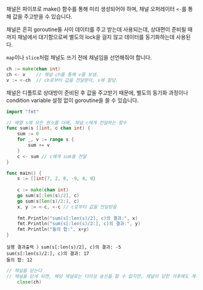채널은 파이프로 make() 함수를 통해 미리 생성되어야 하며, 채널 오퍼레이터 `<-`를 통해 값을 주고받을 수 있습니다.

채널은 흔히 goroutine들 사이 데이터를 주고 받는데 사용되는데, 상대편이 준비될 때까지 채널에서 대기함으로써 별도의 lock을 걸지 않고 데이터를 동기화하는데 사용된다.

`map`이나 `slice`처럼 채널도 쓰기 전에 채널임을 선언해줘야 합니다.

```Go
ch := make(chan int)
ch <- v    // 채널 ch를 통해 v를 보냄.
v := <-ch  // ch로부터 값을 전달받아, v에 할당.
```

채널은 디폴트로 상대방이 준비된 후 값을 주고받기 때문에, 별도의 동기화 과정이나 condition variable 설정 없이 goroutine을 쓸 수 있습니다.

  

```Go
import "fmt"

// 배열 s에 모든 원소를 더해, 채널 c에게 전달하는 함수
func sum(s []int, c chan int) {
    sum := 0
    for _, v := range s {
        sum += v
    }
    c <- sum // c에게 sum을 전달
}

func main() {
    s := []int{7, 2, 8, -9, 4, 0}
    
    c := make(chan int)
    go sum(s[:len(s)/2], c)
    go sum(s[len(s)/2:], c)
    x, y := <-c, <-c // c로부터 값을 전달받음
    
    fmt.Println("sum(s[:len(s)/2], c)의 결과:", x)
    fmt.Println("sum(s[:len(s)/2:], c)의 결과:", y)
    fmt.Println("둘의 합:", x+y)
}
```

  

```Plain
실행 결과출력 〉sum(s[:len(s)/2], c)의 결과: -5
sum(s[:len(s)/2:], c)의 결과: 17
둘의 합: 12
```

  

```Go
// 채널을 닫는다
// 채널을 닫게 되면, 해당 채널로는 더이상 송신을 할 수 없지만, 채널이 닫힌 이후에도 계속 수신은 가능하다.
    close(ch)
```